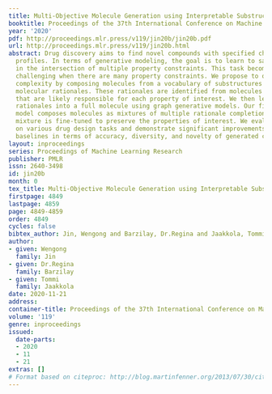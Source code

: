 ```yaml
---
title: Multi-Objective Molecule Generation using Interpretable Substructures
booktitle: Proceedings of the 37th International Conference on Machine Learning
year: '2020'
pdf: http://proceedings.mlr.press/v119/jin20b/jin20b.pdf
url: http://proceedings.mlr.press/v119/jin20b.html
abstract: Drug discovery aims to find novel compounds with specified chemical property
  profiles. In terms of generative modeling, the goal is to learn to sample molecules
  in the intersection of multiple property constraints. This task becomes increasingly
  challenging when there are many property constraints. We propose to offset this
  complexity by composing molecules from a vocabulary of substructures that we call
  molecular rationales. These rationales are identified from molecules as substructures
  that are likely responsible for each property of interest. We then learn to expand
  rationales into a full molecule using graph generative models. Our final generative
  model composes molecules as mixtures of multiple rationale completions, and this
  mixture is fine-tuned to preserve the properties of interest. We evaluate our model
  on various drug design tasks and demonstrate significant improvements over state-of-the-art
  baselines in terms of accuracy, diversity, and novelty of generated compounds.
layout: inproceedings
series: Proceedings of Machine Learning Research
publisher: PMLR
issn: 2640-3498
id: jin20b
month: 0
tex_title: Multi-Objective Molecule Generation using Interpretable Substructures
firstpage: 4849
lastpage: 4859
page: 4849-4859
order: 4849
cycles: false
bibtex_author: Jin, Wengong and Barzilay, Dr.Regina and Jaakkola, Tommi
author:
- given: Wengong
  family: Jin
- given: Dr.Regina
  family: Barzilay
- given: Tommi
  family: Jaakkola
date: 2020-11-21
address: 
container-title: Proceedings of the 37th International Conference on Machine Learning
volume: '119'
genre: inproceedings
issued:
  date-parts:
  - 2020
  - 11
  - 21
extras: []
# Format based on citeproc: http://blog.martinfenner.org/2013/07/30/citeproc-yaml-for-bibliographies/
---
```


